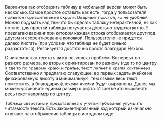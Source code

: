Вариантов как отобразить таблицу в мобильной версии может быть несколько. Самое простое оставить как есть, тогда у пользователя появится горизонтальный скролл. Ваариант простой, но не удобный. Можно подумать над тем что бы сделать таблицу интерактивной, но как по мне, для простой таблицы получается довольно трудозатратно. Я предлагаю вариант при котором каждая строка отображается друг под другом и соорентированна колонкой. Пользователю не придется далеко листать (при условии что таблица не будет сильно разрастаться). Реализуется достаточно просто благодаря Flexbox.

С читаемостью текста я вижу несколько проблем. Во первых он разного размера, во вторых ориентирован по разному (где то по центру а где то по правому краю) и третье, текст липнет к краям контейнера. Соответственно я предлагаю следующее: во первых задать ячейке не фиксированную высоту а минимальную, тем самым весь текст поместится, а благодаряя флексам ячейки будут выровнены. Далее мы можем установить единый размер шрифта. И третье это выровнять весь текст например по центру.


Таблица сверстана и представлена с учетом трбования улучшить читаемость текста. Есть закоментированный код который изначально отвечает за отображение таблицы в исходном виде.
